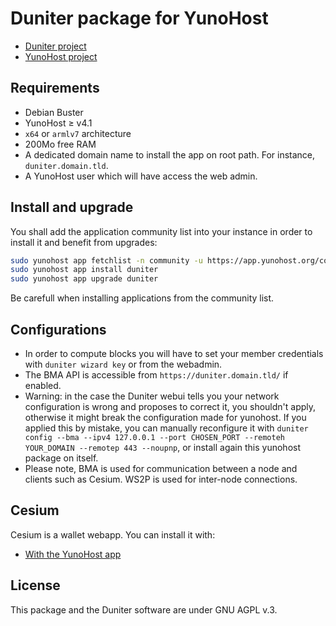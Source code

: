 # Duniter package for YunoHost
- [Duniter project](https://duniter.org)
- [YunoHost project](https://yunohost.org)

## Requirements
- Debian Buster
- YunoHost ≥ v4.1
- `x64` or `armlv7` architecture
- 200Mo free RAM
- A dedicated domain name to install the app on root path. For instance, `duniter.domain.tld`.
- A YunoHost user which will have access the web admin.

## Install and upgrade
You shall add the application community list into your instance in order to install it and benefit from upgrades:
```bash
sudo yunohost app fetchlist -n community -u https://app.yunohost.org/community.json
sudo yunohost app install duniter
sudo yunohost app upgrade duniter
```
Be carefull when installing applications from the community list.

## Configurations
- In order to compute blocks you will have to set your member credentials with `duniter wizard key` or from the webadmin.
- The BMA API is accessible from `https://duniter.domain.tld/` if enabled.
- Warning: in the case the Duniter webui tells you your network configuration is wrong and proposes to correct it, you shouldn't apply, otherwise it might break the configuration made for yunohost. If you applied this by mistake, you can manually reconfigure it with ``duniter config --bma --ipv4 127.0.0.1 --port CHOSEN_PORT --remoteh YOUR_DOMAIN --remotep 443 --noupnp``, or install again this yunohost package on itself.
- Please note, BMA is used for communication between a node and clients such as Cesium. WS2P is used for inter-node connections.

## Cesium
Cesium is a wallet webapp. You can install it with:
- [With the YunoHost app](https://github.com/YunoHost-Apps/cesium_ynh)
<!--- With a Duniter plugin: `duniter plug git+https://github.com/duniter/duniter-ui-cesium.git`-->

## License
This package and the Duniter software are under GNU AGPL v.3.
